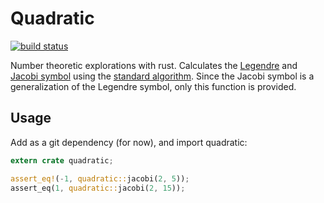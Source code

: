 # Quadratic
[![build status](https://secure.travis-ci.org/clux/quadratic.svg)](http://travis-ci.org/clux/quadratic)

Number theoretic explorations with rust. Calculates the [Legendre](http://mathworld.wolfram.com/LegendreSymbol.html) and [Jacobi symbol](http://mathworld.wolfram.com/JacobiSymbol.html) using the [standard algorithm](https://en.wikipedia.org/wiki/Jacobi_symbol#Calculating_the_Jacobi_symbol). Since the Jacobi symbol is a generalization of the Legendre symbol, only this function is provided.

## Usage
Add as a git dependency (for now), and import quadratic:

```rust
extern crate quadratic;

assert_eq!(-1, quadratic::jacobi(2, 5));
assert_eq(1, quadratic::jacobi(2, 15));
```

